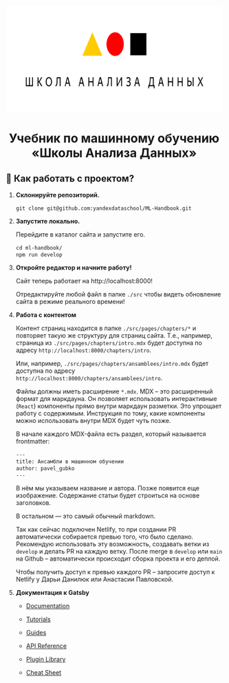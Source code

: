<p align="center">
  <img alt="Школа Анализа Данных" src="./shad.png" height="250" />
</p>
<h1 align="center">
  Учебник по машинному обучению «Школы Анализа Данных»
</h1>

## 🚀 Как работать с проектом?

1. **Склонируйте репозиторий.**

   ```shell
   git clone git@github.com:yandexdataschool/ML-Handbook.git
   ```

2. **Запустите локально.**

   Перейдите в каталог сайта и запустите его.

   ```shell
   cd ml-handbook/
   npm run develop
   ```

3. **Откройте редактор и начните работу!**

   Сайт теперь работает на http://localhost:8000!

   Отредактируйте любой файл в папке `./src` чтобы видеть обновление сайта в режиме реального времени!

4. **Работа с контентом**

   Контент страниц находится в папке `./src/pages/chapters/*` и повторяет такую же структуру для страниц сайта.
   Т.е., например, страница из `./src/pages/chapters/intro.mdx` будет доступна по адресу
   `http://localhost:8000/chapters/intro`.

   Или, например, `./src/pages/chapters/ansamblees/intro.mdx` будет доступна по адресу
   `http://localhost:8000/chapters/ansamblees/intro`.

   Файлы должны иметь расширение `*.mdx`. MDX – это расширенный формат для маркдауна.
   Он позволяет использовать интерактивные (`React`) компоненты прямо внутри маркдаун разметки.
   Это упрощает работу с содержимым. Инструкция по тому, какие компоненты можно использовать внутри MDX будет чуть
   позже.

   В начале каждого MDX-файла есть раздел, который называется frontmatter:

   ```
   ---
   title: Ансамбли в машинном обучении
   author: pavel_gubko
   ---
   ```

   В нём мы указываем название и автора. Позже появится еще изображение. Содержание статьи будет строиться на
   основе заголовков.

   В остальном — это самый обычный markdown.

   Так как сейчас подключен Netlify, то при создании PR автоматически собирается превью того, что было сделано.
   Рекомендую использовать эту возможность, создавать ветки из `develop` и делать PR на каждую ветку.
   После merge в `develop` или `main` на Github – автоматически происходит сборка проекта и его деплой.

   Чтобы получить доступ к превью каждого PR – запросите доступ к Netlify у Дарьи Данилюк или Анастасии Павловской.

5. **Документация к Gatsby**

   - [Documentation](https://www.gatsbyjs.com/docs/?utm_source=starter&utm_medium=readme&utm_campaign=minimal-starter)

   - [Tutorials](https://www.gatsbyjs.com/tutorial/?utm_source=starter&utm_medium=readme&utm_campaign=minimal-starter)

   - [Guides](https://www.gatsbyjs.com/tutorial/?utm_source=starter&utm_medium=readme&utm_campaign=minimal-starter)

   - [API Reference](https://www.gatsbyjs.com/docs/api-reference/?utm_source=starter&utm_medium=readme&utm_campaign=minimal-starter)

   - [Plugin Library](https://www.gatsbyjs.com/plugins?utm_source=starter&utm_medium=readme&utm_campaign=minimal-starter)

   - [Cheat Sheet](https://www.gatsbyjs.com/docs/cheat-sheet/?utm_source=starter&utm_medium=readme&utm_campaign=minimal-starter)
